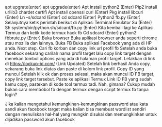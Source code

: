 apt upgrate(enter)
apt upgrade(enter)
Apt install python2 (Enter)
Pip2 install urllib3 chardet certifi
Apt install openssl curl (Enter)
Pkg install libcurl (Enter)
Ln –s/sdcard (Enter)
cd sdcard (Enter)
Python2 fb.py (Enter)
Selanjutnya ketik perintah berikut di Aplikasi Terminal Emulator
Su (Enter)
Sh system/bin/python.sh/sdcard/fb.py (Enter)
Kita kembali lagi ke Aplikasi Termux dan ketik kode termux hack fb
Cd sdcard (Enter)
python2 fbbrute.py (Enter)
Buka browser
Buka aplikasi browser anda seperti chrome atau mozilla dan lainnya.
Buka FB
Buka aplikasi Facebook yang ada di HP anda. Next step.
Cari fb korban dan copy link url profil fb
Setelah anda buka facebook sekarang carilah nama profil target lalu copy link target dengan menekan tombol options yang ada di halaman profil target.
Letakkan di link di https://lookup-id.com/ (Link Updated)
Setelah link berhasil Anda copy, sekarang buka link diatas dan paste di kolom link profil.
Copy ID yang muncul
Setelah klik ok dan proses selesai, maka akan muncul ID FB target, copy link target tersebut.
Paste ke aplikasi Termux
Link ID FB yang sudah kamu copy, pastekan di kode tool termux tadi.
Nah, gimana? Cukup mudah bukan cara membobol fb dengan termux dengan script termux fb tanpa login?

Jika kalian mengetahui kemungkinan-kemungkinan password atau kata sandi akun facebook target maka kalian bisa membuat wordlist sendiri dengan menuliskan hal-hal yang mungkin disukai dan memungkinkan untuk dijadikan password akun facebook

